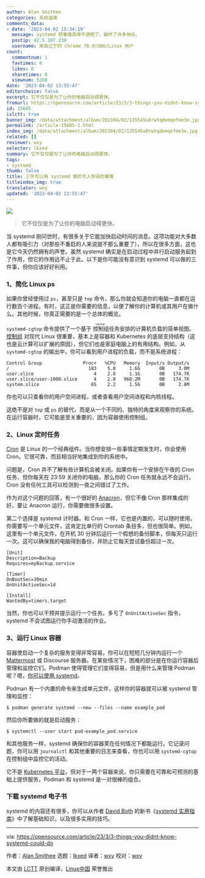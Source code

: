 ```yaml
---
author: Alan Smithee
categories: 系统运维
comments_data:
- date: '2023-04-02 15:34:19'
  message: systemd 把事情弄得不透明了。破坏了许多快乐。
  postip: 42.5.187.230
  username: 来自辽宁的 Chrome 78.0|GNU/Linux 用户
count:
  commentnum: 1
  favtimes: 0
  likes: 0
  sharetimes: 0
  viewnum: 5288
date: '2023-04-02 13:55:47'
editorchoice: false
excerpt: 它不仅仅是为了让你的电脑启动得更快。
fromurl: https://opensource.com/article/23/3/3-things-you-didnt-know-systemd-could-do
id: 15685
islctt: true
banner_img: /data/attachment/album/202304/02/135545u0rwtqdemqefme3e.jpg
permalink: /article-15685-1.html
index_img: /data/attachment/album/202304/02/135545u0rwtqdemqefme3e.jpg.thumb.jpg
related: []
reviewer: wxy
selector: lkxed
summary: 它不仅仅是为了让你的电脑启动得更快。
tags:
- systemd
thumb: false
title: 三件可以用 systemd 做的令人惊讶的事情
titleindex_img: true
translator: wxy
updated: '2023-04-02 13:55:47'
---
```


![](/data/attachment/album/202304/02/135545u0rwtqdemqefme3e.jpg)



> 
> 它不仅仅是为了让你的电脑启动得更快。
> 
> 
> 


当 systemd 刚问世时，有很多关于它能加快启动时间的消息。这项功能对大多数人都有吸引力（对那些不重启的人来说就不那么重要了），所以在很多方面，这也是它今天仍然拥有的声誉。虽然 systemd 确实是在启动过程中并行启动服务起到了作用，但它的作用远不止于此。以下是你可能没有意识到 systemd 可以做的三件事，但你应该好好利用。


### 1、简化 Linux ps


如果你曾经使用过 `ps`，甚至只是 `top` 命令，那么你就会知道你的电脑一直都在运行数百个进程。有时，这正是你需要的信息，以便了解你的计算机或其用户在做什么。其他时候，你真正需要的是一个总体的概览。


`systemd-cgtop` 命令提供了一个基于<ruby> 控制组 <rt>  cgroup </rt></ruby>任务安排的计算机负载的简单视图。[控制组](https://www.redhat.com/sysadmin/cgroups-part-four?intcmp=7013a000002qLH8AAM) 对现代 Linux 很重要，基本上是容器和 Kubernetes 的底层支持结构（这也是云计算可以扩展的原因），但它们也是家庭电脑上的有用结构。例如，从 `systemd-cgtop` 的输出中，你可以看到用户进程的负载，而不是系统进程：



```
Control Group               Proc+   %CPU   Memory  Input/s Output/s
/                             183    5.0     1.6G       0B     3.0M
user.slice                      4    2.8     1.1G       0B   174.7K
user.slice/user-1000.slice      4    2.8   968.2M       0B   174.7K
system.slice                   65    2.2     1.5G       0B     2.8M

```

你也可以只查看你的用户空间进程，或者查看用户空间进程和内核线程。


这绝不是对 `top` 或 `ps` 的替代，而是从一个不同的、独特的角度来观察你的系统。在运行容器时，它可能是至关重要的，因为容器使用控制组。


### 2、Linux 定时任务


[Cron](https://opensource.com/article/17/11/how-use-cron-linux) 是 Linux 的一个经典组件。当你想安排一些事情定期发生时，你会使用 Cron。它很可靠，而且相当好地集成到你的系统中。


问题是，Cron 并不了解有些计算机会被关闭。如果你有一个安排在午夜的 Cron 任务，但你每天在 23:59 关闭你的电脑，那么你的 Cron 任务就永远不会运行。Cron 没有任何工具可以检测到一夜之间错过了工作。


作为对这个问题的回答，有一个很好的 [Anacron](https://opensource.com/article/21/2/linux-automation)，但它不像 Cron 那样集成的好。要让 Anacron 运行，你需要做很多设置。


第二个选择是 systemd 计时器。和 Cron 一样，它也是内置的，可以随时使用。你需要写一个单元文件，这肯定比单行的 Crontab 条目多，但也很简单。例如，这里有一个单元文件，在开机 30 分钟后运行一个假想的备份脚本，但每天只运行一次。这可以确保我的电脑得到备份，并防止它每天尝试备份超过一次。



```
[Unit]
Description=Backup
Requires=myBackup.service

[Timer]
OnBootSec=30min
OnUnitActiveSec=1d

[Install]
WantedBy=timers.target

```

当然，你也可以干预并提示运行一个任务。多亏了 `OnUnitActiveSec` 指令，systemd 不会试图运行你手动激活的作业。


### 3、运行 Linux 容器


容器使启动一个复杂的服务变得非常容易。你可以在短短几分钟内运行一个 [Mattermost](https://opensource.com/education/16/3/mattermost-open-source-chat) 或 Discourse 服务器。在某些情况下，困难的部分是在你运行容器后管理和监控它们。Podman 使得管理它们变得容易，但是用什么来管理 Podman 呢？嗯，[你可以使用 systemd](https://www.redhat.com/sysadmin/podman-run-pods-systemd-services?intcmp=7013a000002qLH8AAM)。


Podman 有一个内置的命令来生成单元文件，这样你的容器就可以被 systemd 管理和监控：



```
$ podman generate systemd --new --files --name example_pod

```

然后你所要做的就是启动服务：



```
$ systemctl --user start pod-example_pod.service

```

和其他服务一样，systemd 确保你的容器荚在任何情况下都能运行。它记录问题，你可以用 `journalctl` 和其他重要的日志来查看，你也可以用 `systemd-cgtop` 在控制组中监控它的活动。


它不是 [Kubernetes 平台](https://www.redhat.com/en/technologies/cloud-computing/openshift/aws?intcmp=7013a000002qLH8AAM)，但对于一两个容器来说，你只需要在可靠和可预测的基础上提供服务，Podman 和 systemd 是一对很棒的组合。


### 下载 systemd 电子书


systemd 的内容还有很多，你可以从作者 [David Both](https://opensource.com/users/dboth) 的新书《[systemd 实用指南](https://opensource.com/downloads/pragmatic-guide-systemd-linux)》中了解基础知识，以及很多实用的技巧。




---


via: <https://opensource.com/article/23/3/3-things-you-didnt-know-systemd-could-do>


作者：[Alan Smithee](https://opensource.com/users/alansmithee) 选题：[lkxed](https://github.com/lkxed/) 译者：[wxy](https://github.com/wxy) 校对：[wxy](https://github.com/wxy)


本文由 [LCTT](https://github.com/LCTT/TranslateProject) 原创编译，[Linux中国](https://linux.cn/) 荣誉推出
